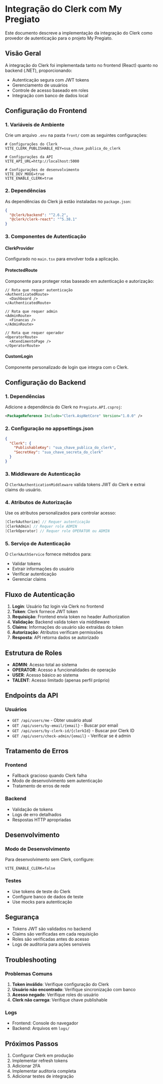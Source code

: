 # Integração do Clerk com My Pregiato

Este documento descreve a implementação da integração do Clerk como provedor de autenticação para o projeto My Pregiato.

## Visão Geral

A integração do Clerk foi implementada tanto no frontend (React) quanto no backend (.NET), proporcionando:

- Autenticação segura com JWT tokens
- Gerenciamento de usuários
- Controle de acesso baseado em roles
- Integração com banco de dados local

## Configuração do Frontend

### 1. Variáveis de Ambiente

Crie um arquivo `.env` na pasta `front/` com as seguintes configurações:

```env
# Configurações do Clerk
VITE_CLERK_PUBLISHABLE_KEY=sua_chave_publica_do_clerk

# Configurações da API
VITE_API_URL=http://localhost:5000

# Configurações de desenvolvimento
VITE_DEV_MODE=true
VITE_ENABLE_CLERK=true
```

### 2. Dependências

As dependências do Clerk já estão instaladas no `package.json`:

```json
{
  "@clerk/backend": "^2.6.2",
  "@clerk/clerk-react": "^5.38.1"
}
```

### 3. Componentes de Autenticação

#### ClerkProvider
Configurado no `main.tsx` para envolver toda a aplicação.

#### ProtectedRoute
Componente para proteger rotas baseado em autenticação e autorização:

```tsx
// Rota que requer autenticação
<AuthenticatedRoute>
  <Dashboard />
</AuthenticatedRoute>

// Rota que requer admin
<AdminRoute>
  <Financas />
</AdminRoute>

// Rota que requer operador
<OperatorRoute>
  <AtendimentoPage />
</OperatorRoute>
```

#### CustomLogin
Componente personalizado de login que integra com o Clerk.

## Configuração do Backend

### 1. Dependências

Adicione a dependência do Clerk no `Pregiato.API.csproj`:

```xml
<PackageReference Include="Clerk.AspNetCore" Version="1.0.0" />
```

### 2. Configuração no appsettings.json

```json
{
  "Clerk": {
    "PublishableKey": "sua_chave_publica_do_clerk",
    "SecretKey": "sua_chave_secreta_do_clerk"
  }
}
```

### 3. Middleware de Autenticação

O `ClerkAuthenticationMiddleware` valida tokens JWT do Clerk e extrai claims do usuário.

### 4. Atributos de Autorização

Use os atributos personalizados para controlar acesso:

```csharp
[ClerkAuthorize] // Requer autenticação
[ClerkAdmin] // Requer role ADMIN
[ClerkOperator] // Requer role OPERATOR ou ADMIN
```

### 5. Serviço de Autenticação

O `ClerkAuthService` fornece métodos para:

- Validar tokens
- Extrair informações do usuário
- Verificar autenticação
- Gerenciar claims

## Fluxo de Autenticação

1. **Login**: Usuário faz login via Clerk no frontend
2. **Token**: Clerk fornece JWT token
3. **Requisição**: Frontend envia token no header Authorization
4. **Validação**: Backend valida token via middleware
5. **Claims**: Informações do usuário são extraídas do token
6. **Autorização**: Atributos verificam permissões
7. **Resposta**: API retorna dados se autorizado

## Estrutura de Roles

- **ADMIN**: Acesso total ao sistema
- **OPERATOR**: Acesso a funcionalidades de operação
- **USER**: Acesso básico ao sistema
- **TALENT**: Acesso limitado (apenas perfil próprio)

## Endpoints da API

### Usuários

- `GET /api/users/me` - Obter usuário atual
- `GET /api/users/by-email/{email}` - Buscar por email
- `GET /api/users/by-clerk-id/{clerkId}` - Buscar por Clerk ID
- `GET /api/users/check-admin/{email}` - Verificar se é admin

## Tratamento de Erros

### Frontend
- Fallback gracioso quando Clerk falha
- Modo de desenvolvimento sem autenticação
- Tratamento de erros de rede

### Backend
- Validação de tokens
- Logs de erro detalhados
- Respostas HTTP apropriadas

## Desenvolvimento

### Modo de Desenvolvimento
Para desenvolvimento sem Clerk, configure:

```env
VITE_ENABLE_CLERK=false
```

### Testes
- Use tokens de teste do Clerk
- Configure banco de dados de teste
- Use mocks para autenticação

## Segurança

- Tokens JWT são validados no backend
- Claims são verificadas em cada requisição
- Roles são verificadas antes do acesso
- Logs de auditoria para ações sensíveis

## Troubleshooting

### Problemas Comuns

1. **Token inválido**: Verifique configuração do Clerk
2. **Usuário não encontrado**: Verifique sincronização com banco
3. **Acesso negado**: Verifique roles do usuário
4. **Clerk não carrega**: Verifique chave publishable

### Logs
- Frontend: Console do navegador
- Backend: Arquivos em `logs/`

## Próximos Passos

1. Configurar Clerk em produção
2. Implementar refresh tokens
3. Adicionar 2FA
4. Implementar auditoria completa
5. Adicionar testes de integração

